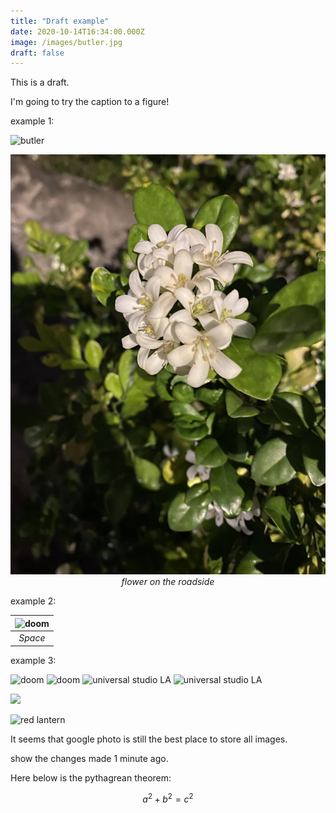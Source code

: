 ```yaml
---
title: "Draft example"
date: 2020-10-14T16:34:00.000Z
image: /images/butler.jpg
draft: false
---
```


This is a draft.

I'm going to try the caption to a figure!

<!-- excerpt -->

<script type="text/x-mathjax-config">
  MathJax.Hub.Config({
    extensions: ["tex2jax.js"],
    jax: ["input/TeX", "output/HTML-CSS"],
    tex2jax: {
      inlineMath: [ ['$','$'], ["\\(","\\)"] ],
      displayMath: [ ['$$','$$'], ["\\[","\\]"] ],
      processEscapes: true
    },
    "HTML-CSS": { fonts: ["TeX"] }
  });
</script>
<script type="text/javascript" src="path-to-MathJax/MathJax.js"></script>

<script
  type="text/javascript"
  src="https://cdnjs.cloudflare.com/ajax/libs/mathjax/2.7.7/MathJax.js"
></script>

example 1:

![butler](/images/daft-punk.jpg)

<img src="https://raw.githubusercontent.com/Larry-Cui/starter-blog/master/assets/images/2022-06-15-run/flower.jpeg" alt="doom" style="object-fit: cover;"/>

<div style="display: flex; align-items: flex-start; justify-content: center"><em>flower on the roadside</em></div>

example 2:

| <img src="https://raw.githubusercontent.com/Larry-Cui/starter-blog/master/assets/images/doom.jpg" alt="doom" style="object-fit: cover;"/> |
| :---------------------------------------------------------------------------------------------------------------------------------------: |
|                                                                  _Space_                                                                  |

example 3:

<img src="https://raw.githubusercontent.com/Larry-Cui/starter-blog/master/assets/images/daft-punk.jpg" alt="doom" style="object-fit: cover;"/>

<img src="https://raw.githubusercontent.com/Larry-Cui/starter-blog/master/assets/images/daft-punk.jpg" alt="doom"/>

<img src="https://lh3.googleusercontent.com/roN9LynEo7PYLIaBpYf5av_56qS_HDtTHrok6IfKcqYWqqTDA8xhZa1OJyyPHBum127IkF-gz6X9JhFtpQceAIpqovmuMhxwojIR4SEuUVtDW7LUsEinL4q_Y9fd4_KeAeLjE6VWoQ=w1920-h1080" alt="universal studio LA" />

<img src="https://lh3.googleusercontent.com/roN9LynEo7PYLIaBpYf5av_56qS_HDtTHrok6IfKcqYWqqTDA8xhZa1OJyyPHBum127IkF-gz6X9JhFtpQceAIpqovmuMhxwojIR4SEuUVtDW7LUsEinL4q_Y9fd4_KeAeLjE6VWoQ=w1920-h1080" alt="universal studio LA" style="object-fit: cover;" />

<a href="https://lh3.googleusercontent.com/2Fz6Fn5zq_hh75oNLsyNqyGSHzPopHojN77Eu6GImw_3bb4JteONR_K8lnCY2nRbZQV9RD7ACVYvTHEEoW6oGt2GNkAVXzsGdHl1XI9JWwr9ojo3N7t5mYgqaux8lESdvi4mJTti4Ok=w2400?source=screenshot.guru"> <img src="https://lh3.googleusercontent.com/2Fz6Fn5zq_hh75oNLsyNqyGSHzPopHojN77Eu6GImw_3bb4JteONR_K8lnCY2nRbZQV9RD7ACVYvTHEEoW6oGt2GNkAVXzsGdHl1XI9JWwr9ojo3N7t5mYgqaux8lESdvi4mJTti4Ok=w600-h315-p-k" /> </a>

<img src="https://share.icloud.com/photos/0f6MhXRsEzO5I5vwjbnOjfKxQ" alt="red lantern"/>

It seems that google photo is still the best place to store all images.

show the changes made 1 minute ago.

Here below is the pythagrean theorem:

$$
a^2 + b^2 = c^2
$$
